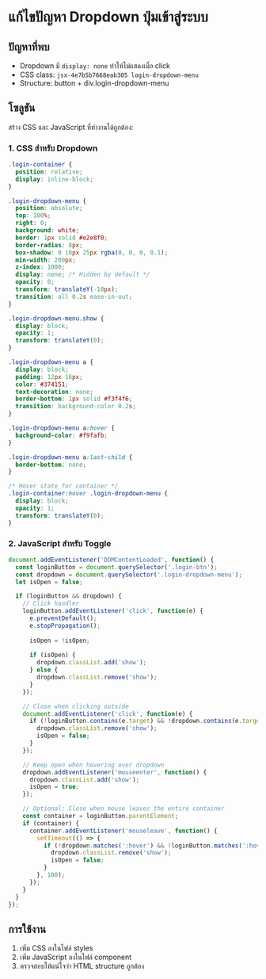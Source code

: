 # แก้ไขปัญหา Dropdown ปุ่มเข้าสู่ระบบ

## ปัญหาที่พบ
- Dropdown มี `display: none` ทำให้ไม่แสดงเมื่อ click
- CSS class: `jsx-4e7b5b7668eab305 login-dropdown-menu`
- Structure: button + div.login-dropdown-menu

## โซลูชัน
สร้าง CSS และ JavaScript ที่ทำงานได้ถูกต้อง:

### 1. CSS สำหรับ Dropdown
```css
.login-container {
  position: relative;
  display: inline-block;
}

.login-dropdown-menu {
  position: absolute;
  top: 100%;
  right: 0;
  background: white;
  border: 1px solid #e2e8f0;
  border-radius: 8px;
  box-shadow: 0 10px 25px rgba(0, 0, 0, 0.1);
  min-width: 200px;
  z-index: 1000;
  display: none; /* Hidden by default */
  opacity: 0;
  transform: translateY(-10px);
  transition: all 0.2s ease-in-out;
}

.login-dropdown-menu.show {
  display: block;
  opacity: 1;
  transform: translateY(0);
}

.login-dropdown-menu a {
  display: block;
  padding: 12px 16px;
  color: #374151;
  text-decoration: none;
  border-bottom: 1px solid #f3f4f6;
  transition: background-color 0.2s;
}

.login-dropdown-menu a:hover {
  background-color: #f9fafb;
}

.login-dropdown-menu a:last-child {
  border-bottom: none;
}

/* Hover state for container */
.login-container:hover .login-dropdown-menu {
  display: block;
  opacity: 1;
  transform: translateY(0);
}
```

### 2. JavaScript สำหรับ Toggle
```javascript
document.addEventListener('DOMContentLoaded', function() {
  const loginButton = document.querySelector('.login-btn');
  const dropdown = document.querySelector('.login-dropdown-menu');
  let isOpen = false;

  if (loginButton && dropdown) {
    // Click handler
    loginButton.addEventListener('click', function(e) {
      e.preventDefault();
      e.stopPropagation();
      
      isOpen = !isOpen;
      
      if (isOpen) {
        dropdown.classList.add('show');
      } else {
        dropdown.classList.remove('show');
      }
    });

    // Close when clicking outside
    document.addEventListener('click', function(e) {
      if (!loginButton.contains(e.target) && !dropdown.contains(e.target)) {
        dropdown.classList.remove('show');
        isOpen = false;
      }
    });

    // Keep open when hovering over dropdown
    dropdown.addEventListener('mouseenter', function() {
      dropdown.classList.add('show');
      isOpen = true;
    });

    // Optional: Close when mouse leaves the entire container
    const container = loginButton.parentElement;
    if (container) {
      container.addEventListener('mouseleave', function() {
        setTimeout(() => {
          if (!dropdown.matches(':hover') && !loginButton.matches(':hover')) {
            dropdown.classList.remove('show');
            isOpen = false;
          }
        }, 100);
      });
    }
  }
});
```

## การใช้งาน
1. เพิ่ม CSS ลงในไฟล์ styles
2. เพิ่ม JavaScript ลงในไฟล์ component
3. ตรวจสอบให้แน่ใจว่า HTML structure ถูกต้อง

